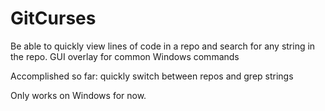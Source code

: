 # GitCurses
Be able to quickly view lines of code in a repo and search for any string in the repo. GUI overlay for common Windows commands

Accomplished so far:
quickly switch between repos and grep strings 

Only works on Windows for now.

